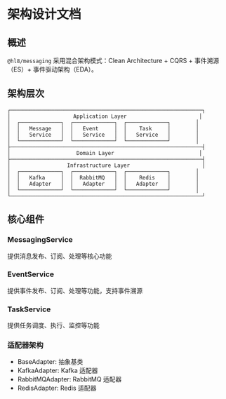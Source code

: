 # 架构设计文档

## 概述

`@hl8/messaging` 采用混合架构模式：Clean Architecture + CQRS + 事件溯源（ES）+ 事件驱动架构（EDA）。

## 架构层次

```
┌─────────────────────────────────────────────────────────────┐
│                    Application Layer                       │
│  ┌─────────────┐  ┌─────────────┐  ┌─────────────┐        │
│  │   Message   │  │   Event     │  │    Task     │        │
│  │   Service   │  │   Service   │  │   Service   │        │
│  └─────────────┘  └─────────────┘  └─────────────┘        │
├─────────────────────────────────────────────────────────────┤
│                     Domain Layer                           │
├─────────────────────────────────────────────────────────────┤
│                  Infrastructure Layer                       │
│  ┌─────────────┐  ┌─────────────┐  ┌─────────────┐        │
│  │   Kafka     │  │  RabbitMQ   │  │    Redis    │        │
│  │   Adapter   │  │   Adapter   │  │   Adapter   │        │
│  └─────────────┘  └─────────────┘  └─────────────┘        │
└─────────────────────────────────────────────────────────────┘
```

## 核心组件

### MessagingService

提供消息发布、订阅、处理等核心功能

### EventService

提供事件发布、订阅、处理等功能，支持事件溯源

### TaskService

提供任务调度、执行、监控等功能

### 适配器架构

- BaseAdapter: 抽象基类
- KafkaAdapter: Kafka 适配器
- RabbitMQAdapter: RabbitMQ 适配器
- RedisAdapter: Redis 适配器
